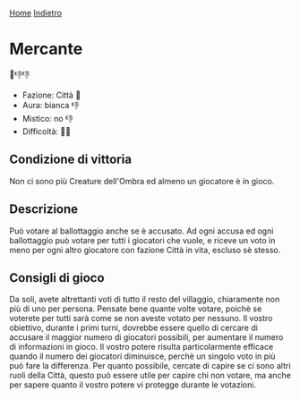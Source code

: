 [Home](/wherewolf-rules)
[Indietro](..)

# Mercante

<span class='emoji'>🏰👎👎</span>

- Fazione: Città <span class='emoji'>🏰</span>
- Aura: bianca <span class='emoji'>👎</span>
- Mistico: no <span class='emoji'>👎</span>
- Difficoltà: <span class='emoji'>🌙🌙</span>

## Condizione di vittoria

Non ci sono più Creature dell'Ombra ed almeno un giocatore è in gioco.

## Descrizione

Può votare al ballottaggio anche se è accusato. Ad ogni accusa ed ogni ballottaggio può votare per tutti i giocatori che vuole, e riceve un voto in meno per ogni altro giocatore con fazione Città in vita, escluso sè stesso.

## Consigli di gioco

Da soli, avete altrettanti voti di tutto il resto del villaggio, chiaramente non più di uno per persona. Pensate bene quante volte votare, poichè se voterete per tutti sarà come se non aveste votato per nessuno. Il vostro obiettivo, durante i primi turni, dovrebbe essere quello di cercare di accusare il maggior numero di giocatori possibili, per aumentare il numero di informazioni in gioco. Il vostro potere risulta particolarmente efficace quando il numero dei giocatori diminuisce, perchè un singolo voto in più può fare la differenza. Per quanto possibile, cercate di capire se ci sono altri ruoli della Città, questo può essere utile per capire chi non votare, ma anche per sapere quanto il vostro potere vi protegge durante le votazioni.
